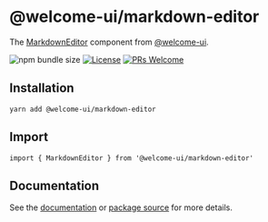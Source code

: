 # @welcome-ui/markdown-editor

The [MarkdownEditor](https://welcome-ui.com/components/markdown-editor) component from [@welcome-ui](https://welcome-ui.com).

![npm bundle size](https://img.shields.io/bundlephobia/minzip/@welcome-ui/markdown-editor) [![License](https://img.shields.io/npm/l/welcome-ui.svg)](https://github.com/WTTJ/welcome-ui/tree/main/LICENSE) [![PRs Welcome](https://img.shields.io/badge/PRs-welcome-mediumspringgreen.svg)](ttps://github.com/WTTJ/welcome-ui/tree/main/CONTRIBUTING.mdx)

## Installation

    yarn add @welcome-ui/markdown-editor

## Import

    import { MarkdownEditor } from '@welcome-ui/markdown-editor'

## Documentation

See the [documentation](https://welcome-ui.com/components/markdown-editor) or [package source](https://github.com/WTTJ/welcome-ui/tree/main/packages/MarkdownEditor) for more details.
